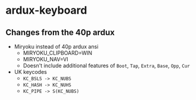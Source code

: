 # ardux-keyboard

## Changes from the 40p ardux
* Miryoku instead of 40p ardux ansi
    * MIRYOKU_CLIPBOARD=WIN
    * MIRYOKU_NAV=VI
    * Doesn't include additional features of `Boot`, `Tap`, `Extra`, `Base`, `Opp`, `Cur` 
* UK keycodes
    * `KC_BSLS -> KC_NUBS`
    * `KC_HASH -> KC_NUHS`
    * `KC_PIPE -> S(KC_NUBS)`
